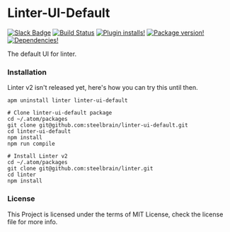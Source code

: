 Linter-UI-Default
================

[![Slack Badge](https://img.shields.io/badge/chat-atom.io%20slack-blue.svg?style=flat-square)](http://atom-slack.herokuapp.com/)
[![Build Status](https://img.shields.io/circleci/project/steelbrain/linter-ui-default.svg?style=flat-square)](https://travis-ci.org/steelbrain/linter)
[![Plugin installs!](https://img.shields.io/apm/dm/linter-ui-default.svg?style=flat-square)](https://atom.io/packages/linter)
[![Package version!](https://img.shields.io/apm/v/linter-ui-default.svg?style=flat-square)](https://atom.io/packages/linter)
[![Dependencies!](https://img.shields.io/david/steelbrain/linter-ui-default.svg?style=flat-square)](https://david-dm.org/steelbrain/linter)

The default UI for linter.

### Installation

Linter v2 isn't released yet, here's how you can try this until then.

```
apm uninstall linter linter-ui-default

# Clone linter-ui-default package
cd ~/.atom/packages
git clone git@github.com:steelbrain/linter-ui-default.git
cd linter-ui-default
npm install
npm run compile

# Install Linter v2
cd ~/.atom/packages
git clone git@github.com:steelbrain/linter.git
cd linter
npm install
```

### License

This Project is licensed under the terms of MIT License, check the license
file for more info.
